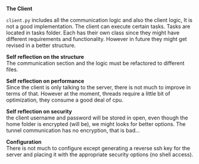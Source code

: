 **The Client**


`client.py` includes all the communication logic and also the client logic, It is not a good implementation. 
The client can execute certain tasks. Tasks are located in tasks folder. Each has their own class since they might have different
requirements and functionality. However in future they might get revised in a better structure.


**Self reflection on the structure**  
The communication section and the logic must be refactored to different files. 

**Self reflection on performance**  
Since the client is only talking to the server, there is not much to improve in terms of that. However at the moment, threads require a little bit
of optimization, they consume a good deal of cpu.

**Self reflection on security**  
the client username and password will be stored in open, even though the home folder is encrypted (will be), we might looks for better options. 
The tunnel communication has no encryption, that is bad... 


**Configuration**  
There is not much to configure except generating a reverse ssh key for the server and placing it with the appropriate security options (no shell access).




